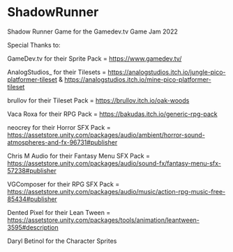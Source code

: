 # ShadowRunner
 Shadow Runner Game for the Gamedev.tv Game Jam 2022

 Special Thanks to:

 GameDev.tv for their Sprite Pack = https://www.gamedev.tv/ 

 AnalogStudios_ for their Tilesets = https://analogstudios.itch.io/jungle-pico-platformer-tileset & https://analogstudios.itch.io/mine-pico-platformer-tileset

 brullov for their Tileset Pack = https://brullov.itch.io/oak-woods

 Vaca Roxa for their RPG Pack = https://bakudas.itch.io/generic-rpg-pack

 neocrey for their Horror SFX Pack = https://assetstore.unity.com/packages/audio/ambient/horror-sound-atmospheres-and-fx-96731#publisher

 Chris M Audio for their Fantasy Menu SFX Pack = https://assetstore.unity.com/packages/audio/sound-fx/fantasy-menu-sfx-57238#publisher
 
 VGComposer for their RPG SFX Pack = https://assetstore.unity.com/packages/audio/music/action-rpg-music-free-85434#publisher
 
 Dented Pixel for their Lean Tween = https://assetstore.unity.com/packages/tools/animation/leantween-3595#description

 Daryl Betinol for the Character Sprites





